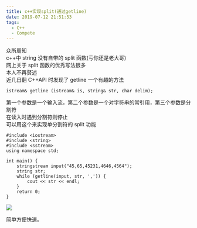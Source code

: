 ```yaml
---
title: c++实现split(通过getline)
date: 2019-07-12 21:51:53
tags:
  - C++
  - Compete
---
```


众所周知  
c++中 string 没有自带的 split 函数(亏你还是老大哥)  
网上关于 split 函数的优秀写法很多  
本人不再赘述  
近几日翻 C++API 时发现了 getline 一个有趣的方法

```
istream& getline (istream& is, string& str, char delim);
```

第一个参数是一个输入流，第二个参数是一个对字符串的常引用，第三个参数是分割符  
在读入时遇到分割符则停止  
可以用这个来实现单分割符的 split 功能

```
#include <iostream>
#include <string>
#include <sstream>
using namespace std;

int main() {
    stringstream input("45,65,45231,4646,4564");
    string str;
    while (getline(input, str, ',')) {
        cout << str << endl;
    }
    return 0;
}
```

![](/images/c++/split_getline.jpg)

简单方便快速。
